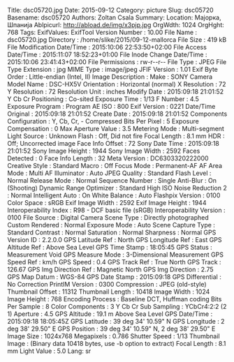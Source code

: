 Title: dsc05720.jpg
Date: 2015-09-12
Category: picture
Slug: dsc05720
Basename: dsc05720
Authors: Zoltan Csala
Summary:
Location: Мајорка, Шпанија
Ablpicurl: http://abload.de/img/x3pjp.jpg
OrgWdth: 1024
OrgHght: 768
Tags:
ExifValues: ExifTool Version Number : 10.00
            File Name : dsc05720.jpg
            Directory : /home/slike/2015/09-12-mallorca
            File Size : 419 kB
            File Modification Date/Time : 2015:10:06 22:53:50+02:00
            File Access Date/Time : 2015:11:07 18:52:23+01:00
            File Inode Change Date/Time : 2015:10:06 23:41:43+02:00
            File Permissions : rw-r--r--
            File Type : JPEG
            File Type Extension : jpg
            MIME Type : image/jpeg
            JFIF Version : 1.01
            Exif Byte Order : Little-endian (Intel, II)
            Image Description :
            Make : SONY
            Camera Model Name : DSC-HX5V
            Orientation : Horizontal (normal)
            X Resolution : 72
            Y Resolution : 72
            Resolution Unit : inches
            Modify Date : 2015:09:18 21:01:52
            Y Cb Cr Positioning : Co-sited
            Exposure Time : 1/13
            F Number : 4.5
            Exposure Program : Program AE
            ISO : 800
            Exif Version : 0221
            Date/Time Original : 2015:09:18 21:01:52
            Create Date : 2015:09:18 21:01:52
            Components Configuration : Y, Cb, Cr, -
            Compressed Bits Per Pixel : 5
            Exposure Compensation : 0
            Max Aperture Value : 3.5
            Metering Mode : Multi-segment
            Light Source : Unknown
            Flash : Off, Did not fire
            Focal Length : 8.1 mm
            HDR : Off; Uncorrected image
            Face Info Offset : 72
            Sony Date Time : 2015:09:18 21:01:52
            Sony Image Height : 1944
            Sony Image Width : 2592
            Faces Detected : 0
            Face Info Length : 32
            Meta Version : DC6303320222000
            Creative Style : Standard
            Macro : Off
            Focus Mode : Permanent-AF
            AF Area Mode : Multi
            AF Illuminator : Auto
            JPEG Quality : Standard
            Flash Level : Normal
            Release Mode : Normal
            Sequence Number : Single
            Anti-Blur : On (Shooting)
            Dynamic Range Optimizer : Standard
            High ISO Noise Reduction 2 : Normal
            Intelligent Auto : On
            White Balance : Auto
            Flashpix Version : 0100
            Color Space : sRGB
            Exif Image Width : 2592
            Exif Image Height : 1944
            Interoperability Index : R98 - DCF basic file (sRGB)
            Interoperability Version : 0100
            File Source : Digital Camera
            Scene Type : Directly photographed
            Custom Rendered : Normal
            Exposure Mode : Auto
            Scene Capture Type : Standard
            Contrast : Normal
            Saturation : Normal
            Sharpness : Normal
            GPS Version ID : 2.2.0.0
            GPS Latitude Ref : North
            GPS Longitude Ref : East
            GPS Altitude Ref : Above Sea Level
            GPS Time Stamp : 18:05:45
            GPS Status : Measurement Void
            GPS Measure Mode : 3-Dimensional Measurement
            GPS Speed Ref : km/h
            GPS Speed : 0.4
            GPS Track Ref : True North
            GPS Track : 126.67
            GPS Img Direction Ref : Magnetic North
            GPS Img Direction : 2.75
            GPS Map Datum : WGS-84
            GPS Date Stamp : 2015:09:18
            GPS Differential : No Correction
            PrintIM Version : 0300
            Compression : JPEG (old-style)
            Thumbnail Offset : 11312
            Thumbnail Length : 10418
            Image Width : 1024
            Image Height : 768
            Encoding Process : Baseline DCT, Huffman coding
            Bits Per Sample : 8
            Color Components : 3
            Y Cb Cr Sub Sampling : YCbCr4:2:2 (2 1)
            Aperture : 4.5
            GPS Altitude : 19.1 m Above Sea Level
            GPS Date/Time : 2015:09:18 18:05:45Z
            GPS Latitude : 39 deg 34' 10.59" N
            GPS Longitude : 2 deg 38' 29.50" E
            GPS Position : 39 deg 34' 10.59" N, 2 deg 38' 29.50" E
            Image Size : 1024x768
            Megapixels : 0.786
            Shutter Speed : 1/13
            Thumbnail Image : (Binary data 10418 bytes, use -b option to extract)
            Focal Length : 8.1 mm
            Light Value : 5.0
Lang: sr

